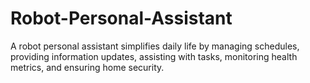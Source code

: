 # Robot-Personal-Assistant
A robot personal assistant simplifies daily life by managing schedules, providing information updates, assisting with tasks, monitoring health metrics, and ensuring home security.
